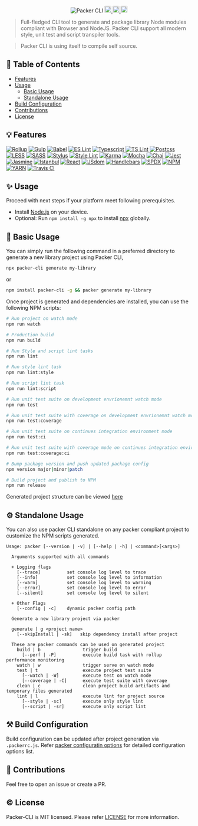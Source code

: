 <p align="center">
  <img src="https://image.ibb.co/kezsYp/packer.png" alt="Packer CLI"/>
  
  <a href="https://travis-ci.org/yohangz/packer-cli">
    <img src="https://travis-ci.org/yohangz/packer-cli.svg?branch=master" alt="travis build" height="18">
  </a>
  <a href="https://github.com/yohangz/packer-cli/blob/master/LICENSE">
    <img src="https://img.shields.io/badge/license-MIT-blue.svg?style=flat" alt="license" height="18">
  </a>  
  <a href="https://badge.fury.io/js/packer-cli">
    <img src="https://badge.fury.io/js/packer-cli.svg" alt="npm version" height="18">
  </a>
</p>

> Full-fledged CLI tool to generate and package library Node modules compliant with Browser and NodeJS. Packer CLI support all modern style, unit test and script transpiler tools.

> Packer CLI is using itself to compile self source.

## :book: Table of Contents
  <!-- START doctoc generated TOC please keep comment here to allow auto update -->
  <!-- DON'T EDIT THIS SECTION, INSTEAD RE-RUN doctoc TO UPDATE -->
  
  - [Features](#bulb-features)
  - [Usage](#sparkles-usage)
    - [Basic Usage](#mag_right-basic-usage)
    - [Standalone Usage](#gear-standalone-usage)
  - [Build Configuration](#hammer_and_pick-build-configuration)
  - [Contributions](#seedling-contributions)
  - [License](#copyright-license)
  
  <!-- END doctoc generated TOC please keep comment here to allow auto update -->

## :bulb: Features

[![Rollup](https://image.ibb.co/djqwR9/rollup.png)](https://rollupjs.org/)
[![Gulp](https://image.ibb.co/j8A7Yp/gulp.png)](https://gulpjs.com/)
[![Babel](https://image.ibb.co/hNSXzU/babel.png)](https://babeljs.io/)
[![ES Lint](https://image.ibb.co/iGhzeU/eslint.png)](https://eslint.org/)
[![Typescript](https://image.ibb.co/fjR369/typescript.png)](https://www.typescriptlang.org/)
[![TS Lint](https://image.ibb.co/ddVVm9/ts-lint.png)](https://palantir.github.io/tslint/)
[![Postcss](https://image.ibb.co/bSSbR9/postcss.png)](https://postcss.org/)
[![LESS](https://image.ibb.co/mXSXzU/less.png)](http://lesscss.org/)
[![SASS](https://image.ibb.co/jBLwR9/sass.png)](https://sass-lang.com/)
[![Stylus](https://image.ibb.co/jteZDp/stylus.png)](http://stylus-lang.com/)
[![Style Lint](https://image.ibb.co/hqySYp/stylelint.png)](https://stylelint.io/)
[![Karma](https://image.ibb.co/hq8i69/karma.png)](https://karma-runner.github.io)
[![Mocha](https://image.ibb.co/nn2XzU/mocha.png)](https://mochajs.org/)
[![Chai](https://i.ibb.co/drY8ryr/chaijs.png)](https://www.chaijs.com/)
[![Jest](https://i.ibb.co/ftLCJ50/jest.png)](https://jestjs.io/)
[![Jasmine](https://image.ibb.co/jrGEDp/jasmine.png)](https://jasmine.github.io/)
[![Istanbul](https://image.ibb.co/fOsbR9/istanbul.png)](https://istanbul.js.org/)
[![React](https://i.ibb.co/zHccJ3r/react.png)](https://reactjs.org/)
[![JSdom](https://i.ibb.co/FKDXFxM/jsdom.png)](https://github.com/jsdom/jsdom)
[![Handlebars](https://image.ibb.co/g2Di69/handlebars.png)](https://handlebarsjs.com/)
[![SPDX](https://image.ibb.co/jSgEDp/spdx.png)](https://spdx.org/)
[![NPM](https://image.ibb.co/m2HMtp/npm.png)](https://www.npmjs.com/)
[![YARN](https://image.ibb.co/g1aVm9/yarn.png)](https://yarnpkg.com/)
[![Travis CI](https://image.ibb.co/fGqKeU/travis-ci.png)](https://travis-ci.org/)

## :sparkles: Usage

Proceed with next steps if your platform meet following prerequisites. 

- Install [Node.js](https://nodejs.org/en/) on your device. 
- Optional: Run `npm install -g npx` to install [npx](https://www.npmjs.com/package/npx) globally.

## :mag_right: Basic Usage

You can simply run the following command in a preferred directory to generate a new library project using Packer CLI,

```sh
npx packer-cli generate my-library
```

or

```sh
npm install packer-cli -g && packer generate my-library
```

Once project is generated and dependencies are installed, you can use the following NPM scripts:

```sh
# Run project on watch mode
npm run watch

# Production build
npm run build

# Run Style and script lint tasks
npm run lint

# Run style lint task
npm run lint:style

# Run script lint task
npm run lint:script

# Run unit test suite on development envrionemnt watch mode
npm run test

# Run unit test suite with coverage on development envrionemnt watch mode
npm run test:coverage

# Run unit test suite on continues integration environment mode
npm run test:ci

# Run unit test suite with coverage mode on continues integration environment mode
npm run test:coverage:ci

# Bump package version and push updated package config
npm version major|minor|patch

# Build project and publish to NPM
npm run release
```

Generated project structure can be viewed [here](docs/STRUCTURE.md)

## :gear: Standalone Usage

You can also use packer CLI standalone on any packer compliant project to customize the NPM scripts generated.

```text
Usage: packer [--version | -v] | [--help | -h] | <command>[<args>]

  Arguments supported with all commands

  + Logging flags
    [--trace]          set console log level to trace
    [--info]           set console log level to information
    [--warn]           set console log level to warning
    [--error]          set console log level to error
    [--silent]         set console log level to silent

  + Other Flags
    [--config | -c]    dynamic packer config path

  Generate a new library project via packer

  generate | g <project name>
    [--skipInstall | -sk]   skip dependency install after project

  These are packer commands can be used on generated project
    build | b                trigger build
      [--perf | -P]          execute build task with rollup performance monitoring
    watch | w                trigger serve on watch mode
    test | t                 execute project test suite
      [--watch | -W]         execute test on watch mode
      [--coverage | -C]      execute test suite with coverage
    clean | c                clean project build artifacts and temporary files generated
    lint | l                 execute lint for project source
      [--style | -sc]        execute only style lint
      [--script | -sr]       execute only script lint
```

## :hammer_and_pick: Build Configuration

Build configuration can be updated after project generation via ``.packerrc.js``. Refer [packer configuratin options](docs/BUILD_CONFIGURATION.md) for detailed configuration options list.
                                                                                                                                                                 
## :seedling: Contributions

Feel free to open an issue or create a PR.

## :copyright: License

Packer-CLI is MIT licensed. Please refer [LICENSE](https://github.com/yohangz/packer-cli/blob/master/LICENSE) for more information.
